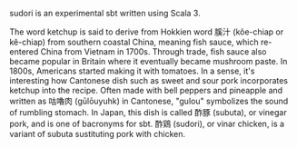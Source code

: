 sudori is an experimental sbt written using Scala 3.

The word ketchup is said to derive from Hokkien word 膎汁 (kôe-chiap or kê-chiap) from southern coastal China, meaning fish sauce, which re-entered China from Vietnam in 1700s. Through trade, fish sauce also became popular in Britain where it eventually became mushroom paste. In 1800s, Americans started making it with tomatoes. In a sense, it's interesting how Cantonese dish such as sweet and sour pork incorporates ketchup into the recipe. Often made with bell peppers and pineapple and written as 咕嚕肉 (gūlōuyuhk) in Cantonese, "gulou" symbolizes the sound of rumbling stomach. In Japan, this dish is called 酢豚 (subuta), or vinegar pork, and is one of bacronyms for sbt. 酢鶏 (sudori), or vinar chicken, is a variant of subuta sustituting pork with chicken.
